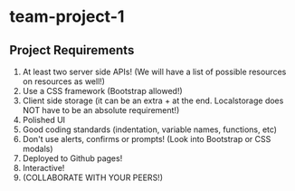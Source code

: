 # team-project-1

## Project Requirements

1. At least two server side APIs! (We will have a list of possible resources on resources as well!)
2. Use a CSS framework (Bootstrap allowed!)
3. Client side storage (it can be an extra + at the end. Localstorage does NOT have to be an absolute requirement!)
4. Polished UI
5. Good coding standards (indentation, variable names, functions, etc)
6. Don't use alerts, confirms or prompts! (Look into Bootstrap or CSS modals)
7. Deployed to Github pages!
8. Interactive!
9. (COLLABORATE WITH YOUR PEERS!)